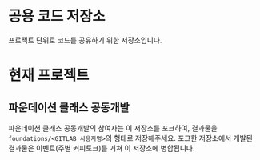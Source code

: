 # 공용 코드 저장소

프로젝트 단위로 코드를 공유하기 위한 저장소입니다.

# 현재 프로젝트

## 파운데이션 클래스 공동개발

파운데이션 클래스 공동개발의 참여자는 이 저장소를 포크하여, 결과물을 `foundations/<GITLAB 사용자명>`의 형태로 저장해주세요. 포크한 저장소에서 개발된 결과물은 이벤트(주별 커피토크)를 거쳐 이 저장소에 병합됩니다.